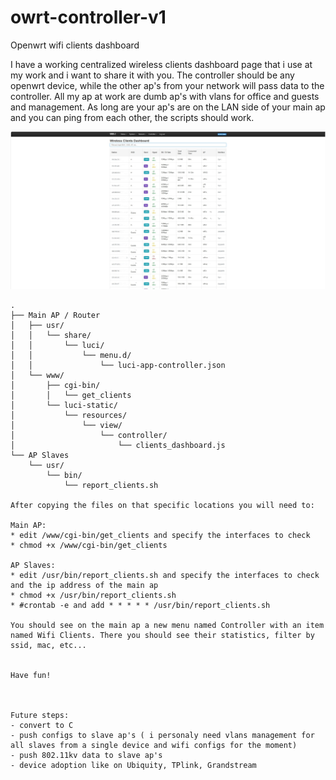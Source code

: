 # owrt-controller-v1
Openwrt wifi clients dashboard

I have a working centralized wireless clients dashboard page that i use at my work and i want to share it with you. The controller should be any openwrt device, while the other ap's from your network will pass data to the controller.
All my ap at work are dumb ap's with vlans for office and guests and management. As long are your ap's are on the LAN side of your main ap and you can ping from each other, the scripts should work.

![Only wifi clients works for the moment](https://github.com/gorunul/owrt-controller-v1/blob/main/ss-wifi-clients-er.jpg)

```plaintext
.
├── Main AP / Router
│   ├── usr/
│   │   └── share/
│   │       └── luci/
│   │           └── menu.d/
│   │               └── luci-app-controller.json
│   └── www/
│       ├── cgi-bin/
│       │   └── get_clients
│       └── luci-static/
│           └── resources/
│               └── view/
│                   └── controller/
│                       └── clients_dashboard.js
└── AP Slaves
    └── usr/
        └── bin/
            └── report_clients.sh

After copying the files on that specific locations you will need to:

Main AP:
* edit /www/cgi-bin/get_clients and specify the interfaces to check
* chmod +x /www/cgi-bin/get_clients

AP Slaves:
* edit /usr/bin/report_clients.sh and specify the interfaces to check and the ip address of the main ap
* chmod +x /usr/bin/report_clients.sh
* #crontab -e and add * * * * * /usr/bin/report_clients.sh

You should see on the main ap a new menu named Controller with an item named Wifi Clients. There you should see their statistics, filter by ssid, mac, etc...

       
Have fun!



Future steps:
- convert to C
- push configs to slave ap's ( i personaly need vlans management for all slaves from a single device and wifi configs for the moment)
- push 802.11kv data to slave ap's 
- device adoption like on Ubiquity, TPlink, Grandstream
